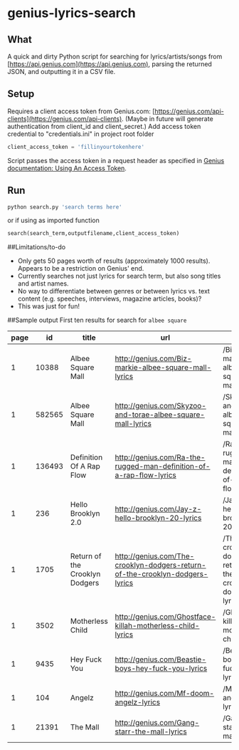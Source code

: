 # genius-lyrics-search

## What
A quick and dirty Python script for searching for lyrics/artists/songs from [https://api.genius.com](https://api.genius.com), parsing the returned JSON, and outputting it in a CSV file.

## Setup
Requires a client access token from Genius.com: [https://genius.com/api-clients](https://genius.com/api-clients). (Maybe in future will generate authentication from client_id and client_secret.) Add access token credential to "credentials.ini" in project root folder
```python
client_access_token = 'fillinyourtokenhere'
```
Script passes the access token in a request header as specified in [Genius documentation: Using An Access Token](https://docs.genius.com/#/using-an-access-token).

## Run
```python
python search.py 'search terms here'
```
or if using as imported function
```python
search(search_term,outputfilename,client_access_token)
```

##Limitations/to-do
* Only gets 50 pages worth of results (approximately 1000 results). Appears to be a restriction on Genius' end.
* Currently searches not just lyrics for search term, but also song titles and artist names.
* No way to differentiate between genres or between lyrics vs. text content (e.g. speeches, interviews, magazine articles, books)?
* This was just for fun!

##Sample output
First ten results for search for `albee square`

 page | id | title | url | path | header_image_url | annotation_count | pyongs_count | primaryartist_id | primaryartist_name | primaryartist_url | primaryartist_imageurl 
------|--------|--------------------------------|------------------------------------------------------------------------------|-------------------------------------------------------------|-------------------------------------------------------------------------------------|------------------|--------------|------------------|----------------------|------------------------------------------------|------------------------------------------------------------------------------
 1 | 10388 | Albee Square Mall | http://genius.com/Biz-markie-albee-square-mall-lyrics | /Biz-markie-albee-square-mall-lyrics | https://assets.rapgenius.com/images/default_cover_image.png?1442605042 | 1 | | 26362 | Biz Markie | http://genius.com/artists/Biz-markie | http://images.rapgenius.com/306441a47d61f6f0573172b900c3387e.350x350x1.jpg 
 1 | 582565 | Albee Square Mall | http://genius.com/Skyzoo-and-torae-albee-square-mall-lyrics | /Skyzoo-and-torae-albee-square-mall-lyrics | http://images.rapgenius.com/208ff1c245122e3ddc378e1c4e1d09e7.316x316x1.jpg | 1 | | 211611 | Skyzoo & Torae | http://genius.com/artists/Skyzoo-and-torae | http://bringingdowntheband.com/wp-content/uploads/2014/05/Torae-Skyzoo-1.jpg 
 1 | 136493 | Definition Of A Rap Flow | http://genius.com/Ra-the-rugged-man-definition-of-a-rap-flow-lyrics | /Ra-the-rugged-man-definition-of-a-rap-flow-lyrics | http://s3.amazonaws.com/rapgenius/220px-Legends_Never_Die_cover.jpg | 1 | 13 | 320 | R.A. The Rugged Man | http://genius.com/artists/Ra-the-rugged-man | http://s3.amazonaws.com/rapgenius/R_A__the_Rugged_Man_by_Gainrrom.jpg 
 1 | 236 | Hello Brooklyn 2.0 | http://genius.com/Jay-z-hello-brooklyn-20-lyrics | /Jay-z-hello-brooklyn-20-lyrics | http://s3.amazonaws.com/rapgenius/1313160888_220px-JayZ_American_Gangster_Cover.jpg | 1 | 5 | 2 | Jay Z | http://genius.com/artists/Jay-z | http://images.rapgenius.com/0d53c56a247ef39e4106718deb95f347.1000x500x1.jpg 
 1 | 1705 | Return of the Crooklyn Dodgers | http://genius.com/The-crooklyn-dodgers-return-of-the-crooklyn-dodgers-lyrics | /The-crooklyn-dodgers-return-of-the-crooklyn-dodgers-lyrics | http://images.rapgenius.com/d3e0fd1b9ceea7995279034310c0480c.600x600x1.jpg | 1 | 3 | 861 | The Crooklyn Dodgers | http://genius.com/artists/The-crooklyn-dodgers 
 1 | 3502 | Motherless Child | http://genius.com/Ghostface-killah-motherless-child-lyrics | /Ghostface-killah-motherless-child-lyrics | http://s3.amazonaws.com/rapgenius/220px-SunsetPark-Soundtrack.jpg | 1 | 2 | 20 | Ghostface Killah | http://genius.com/artists/Ghostface-killah | http://images.rapgenius.com/227de22e535416c2ec2a6f012f37c9ef.620x400x1.jpg 
 1 | 9435 | Hey Fuck You | http://genius.com/Beastie-boys-hey-fuck-you-lyrics | /Beastie-boys-hey-fuck-you-lyrics | http://images.rapgenius.com/b9e5dde07b233ec5f15e77eb14777437.400x400x1.jpg | 1 | | 329 | Beastie Boys | http://genius.com/artists/Beastie-boys | http://images.rapgenius.com/28a945e64fc4b3c0e6ce96486f6e4df3.450x450x1.jpg 
 1 | 104 | Angelz | http://genius.com/Mf-doom-angelz-lyrics | /Mf-doom-angelz-lyrics | http://s3.amazonaws.com/rapgenius/1365973654_Born-like-this.jpg | 1 | 1 | 70 | MF DOOM | http://genius.com/artists/Mf-doom | http://s3.amazonaws.com/rapgenius/mf%20doom_jpg_630x420_q85.jpg 
 1 | 21391 | The Mall | http://genius.com/Gang-starr-the-mall-lyrics | /Gang-starr-the-mall-lyrics | http://s3.amazonaws.com/rapgenius/1361526754_Gang-Starr-Moment-Of-Truth.jpg | 1 | 1 | 220 | Gang Starr | http://genius.com/artists/Gang-starr | http://s3.amazonaws.com/rapgenius/gang-starr-dj-premier-guru.jpg 
